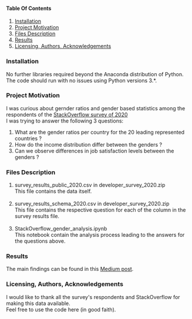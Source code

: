 #### Table Of Contents

1. [Installation](#Installation)
2. [Project Motivation](#Project-Motivation)
3. [Files Description](#Files-Description)
4. [Results](#Results)
5. [Licensing, Authors, Acknowledgements](#Licensing,-Authors,-Acknowledgements)

### Installation
No further libraries required beyond the Anaconda distribution of Python.<br> 
The code should run with no issues using Python versions 3.*.

### Project Motivation
I was curious about gernder ratios and gender based statistics among the respondents of the [StackOverflow survey of 2020](https://insights.stackoverflow.com/survey)<br>
I was trying to answer the following 3 questions:<br>
1. What are the gender ratios per country for the 20 leading represented countries ?
2. How do the income distribution differ between the genders ?
3. Can we observe differences in job satisfaction levels between the genders ?

### Files Description
1. survey_results_public_2020.csv in developer_survey_2020.zip<br>
This file contains the data itself.<br><br>
2. survey_results_schema_2020.csv in developer_survey_2020.zip<br>
This file contains the respective question for each of the column in the survey results file.<br><br>
3. StackOverflow_gender_analysis.ipynb<br>
This notebook contain the analysis process leading to the answers for the questions above.

### Results
The main findings can be found in this [Medium post](https://medium.com/@aviaksr/developers-gender-ratios-you-may-be-in-for-a-surprise-1fbec813944b).

### Licensing, Authors, Acknowledgements
I would like to thank all the survey's respondents and StackOverflow for making this data available.<br>
Feel free to use the code here (in good faith).
